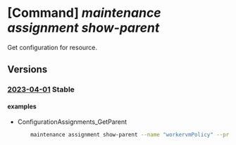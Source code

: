 # [Command] _maintenance assignment show-parent_

Get configuration for resource.

## Versions

### [2023-04-01](/Resources/mgmt-plane/L3N1YnNjcmlwdGlvbnMve30vcmVzb3VyY2Vncm91cHMve30vcHJvdmlkZXJzL3t9L3t9L3t9L3t9L3t9L3Byb3ZpZGVycy9taWNyb3NvZnQubWFpbnRlbmFuY2UvY29uZmlndXJhdGlvbmFzc2lnbm1lbnRzL3t9/2023-04-01.xml) **Stable**

<!-- mgmt-plane /subscriptions/{}/resourcegroups/{}/providers/{}/{}/{}/{}/{}/providers/microsoft.maintenance/configurationassignments/{} 2023-04-01 -->

#### examples

- ConfigurationAssignments_GetParent
    ```bash
        maintenance assignment show-parent --name "workervmPolicy" --provider-name "Microsoft.Compute" --resource-group "examplerg" --resource-name "smdvm1" --resource-parent- name "smdtest1" --resource-parent-type "virtualMachineScaleSets" --resource-type "virtualMachines"
    ```
